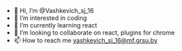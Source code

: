 - 👋 Hi, I’m @Vashkevich_sj_16
- 👀 I’m interested in coding
- 🌱 I’m currently learning react
- 💞️ I’m looking to collaborate on react, plugins for chrome
- 📫 How to reach me vashkevich_sj_16@mf.grsu.by


<!---
vashkevichsj16/vashkevichsj16 is a ✨ special ✨ repository because its `README.md` (this file) appears on your GitHub profile.
You can click the Preview link to take a look at your changes.
--->
